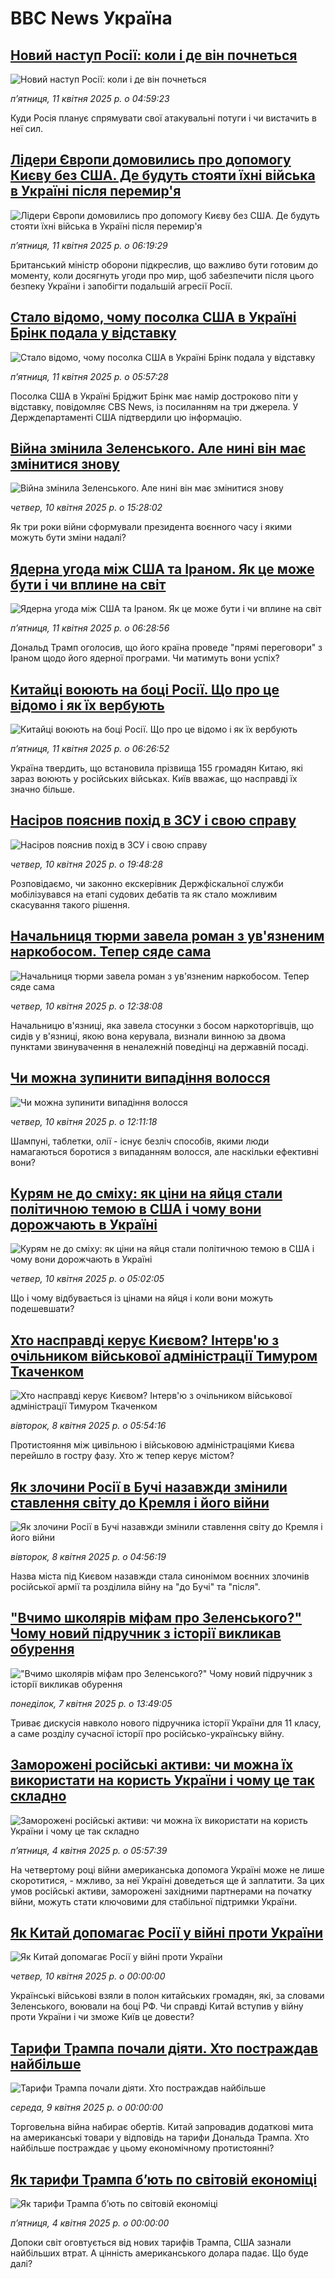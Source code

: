 # BBC News Україна## [Новий наступ Росії: коли і де він почнеться ](https://www.bbc.com/ukrainian/articles/cz7991wx37lo?at_campaign=githubrss)![Новий наступ Росії: коли і де він почнеться ](https://ichef.bbci.co.uk/ace/standard/240/cpsprodpb/df1c/live/9bfc30e0-156d-11f0-8606-af7fcf765860.jpg)_пʼятниця, 11 квітня 2025 р. о 04:59:23_Куди Росія планує спрямувати свої атакувальні потуги і чи вистачить в неї сил.## [Лідери Європи домовились про допомогу Києву без США. Де будуть стояти їхні війська в Україні після перемир'я](https://www.bbc.com/ukrainian/articles/cql626pn4gqo?at_campaign=githubrss)![Лідери Європи домовились про допомогу Києву без США. Де будуть стояти їхні війська в Україні після перемир'я](https://ichef.bbci.co.uk/ace/standard/240/cpsprodpb/b435/live/95850f40-169c-11f0-8a1e-3ff815141b98.jpg)_пʼятниця, 11 квітня 2025 р. о 06:19:29_Британський міністр оборони підкреслив, що важливо бути готовим до моменту, коли досягнуть угоди про мир, щоб забезпечити після цього безпеку України і запобігти подальшій агресії Росії.## [Стало відомо, чому посолка США в Україні Брінк подала у відставку](https://www.bbc.com/ukrainian/articles/c62z9z77vdno?at_campaign=githubrss)![Стало відомо, чому посолка США в Україні Брінк подала у відставку](https://ichef.bbci.co.uk/ace/standard/240/cpsprodpb/ba1a/live/b471b1d0-169a-11f0-b1b3-7358f8d35a35.jpg)_пʼятниця, 11 квітня 2025 р. о 05:57:28_Посолка США в Україні Бріджит Брінк має намір достроково піти у відставку, повідомляє CBS News, із посиланням на три джерела. У Держдепартаменті США підтвердили цю інформацію.## [Війна змінила Зеленського. Але нині він має змінитися знову](https://www.bbc.com/ukrainian/articles/cx200zgekkzo?at_campaign=githubrss)![Війна змінила Зеленського. Але нині він має змінитися знову](https://ichef.bbci.co.uk/ace/standard/240/cpsprodpb/eda2/live/8b54c4b0-15f3-11f0-8c3b-8106b4d129cd.jpg)_четвер, 10 квітня 2025 р. о 15:28:02_Як три роки війни сформували президента воєнного часу і якими можуть бути зміни надалі?## [Ядерна угода між США та Іраном. Як це може бути і чи вплине на світ](https://www.bbc.com/ukrainian/articles/c93ggzzlvn1o?at_campaign=githubrss)![Ядерна угода між США та Іраном. Як це може бути і чи вплине на світ](https://ichef.bbci.co.uk/ace/standard/240/cpsprodpb/2355/live/eebabe10-1553-11f0-a4ba-f7c6057baf6b.jpg)_пʼятниця, 11 квітня 2025 р. о 06:28:56_Дональд Трамп оголосив, що його країна проведе "прямі переговори" з Іраном щодо його ядерної програми. Чи матимуть вони успіх?## [Китайці воюють на боці Росії. Що про це відомо і як їх вербують](https://www.bbc.com/ukrainian/articles/creqqrz57veo?at_campaign=githubrss)![Китайці воюють на боці Росії. Що про це відомо і як їх вербують](https://ichef.bbci.co.uk/ace/standard/240/cpsprodpb/36b5/live/dc7ed6c0-15fb-11f0-a8e7-e5592c2ddd69.png)_пʼятниця, 11 квітня 2025 р. о 06:26:52_Україна твердить, що встановила прізвища 155 громадян Китаю, які зараз воюють у російських військах. Київ вважає, що насправді їх значно більше.## [Насіров пояснив похід в ЗСУ і свою справу](https://www.bbc.com/ukrainian/articles/c24qqmrq3n9o?at_campaign=githubrss)![Насіров пояснив похід в ЗСУ і свою справу](https://ichef.bbci.co.uk/ace/standard/240/cpsprodpb/1d97/live/1631ff90-15fd-11f0-a8e7-e5592c2ddd69.jpg)_четвер, 10 квітня 2025 р. о 19:48:28_Розповідаємо, чи законно екскерівник Держфіскальної служби мобілізувався  на етапі судових дебатів та як стало можливим скасування такого рішення.## [Начальниця тюрми завела роман з ув'язненим наркобосом. Тепер сяде сама](https://www.bbc.com/ukrainian/articles/czrvvzx4j32o?at_campaign=githubrss)![Начальниця тюрми завела роман з ув'язненим наркобосом. Тепер сяде сама](https://ichef.bbci.co.uk/ace/standard/240/cpsprodpb/04c7/live/d69b23b0-1486-11f0-98f5-03c143835257.png)_четвер, 10 квітня 2025 р. о 12:38:08_Начальницю в'язниці, яка завела стосунки з босом наркоторгівців, що сидів у в'язниці, якою вона керувала, визнали винною за двома пунктами звинувачення в неналежній поведінці на державній посаді.## [Чи можна зупинити випадіння волосся](https://www.bbc.com/ukrainian/articles/cdxnnv6rqgvo?at_campaign=githubrss)![Чи можна зупинити випадіння волосся](https://ichef.bbci.co.uk/ace/standard/240/cpsprodpb/34fe/live/b4459e10-065a-11f0-88b7-5556e7b55c5e.jpg)_четвер, 10 квітня 2025 р. о 12:11:18_Шампуні, таблетки, олії - існує безліч способів, якими люди намагаються боротися з випаданням волосся, але наскільки ефективні вони?## [Курям не до сміху: як ціни на яйця стали політичною темою в США і чому вони дорожчають в Україні](https://www.bbc.com/ukrainian/articles/c0r55z299ggo?at_campaign=githubrss)![Курям не до сміху: як ціни на яйця стали політичною темою в США і чому вони дорожчають в Україні](https://ichef.bbci.co.uk/ace/standard/240/cpsprodpb/c803/live/8372b1e0-1534-11f0-a455-cf1d5f751d2f.jpg)_четвер, 10 квітня 2025 р. о 05:02:05_Що і чому відбувається із цінами на яйця і коли вони можуть подешевшати?## [Хто насправді керує Києвом? Інтерв'ю з очільником військової адміністрації Тимуром Ткаченком](https://www.bbc.com/ukrainian/articles/c367wnnz754o?at_campaign=githubrss)![Хто насправді керує Києвом? Інтерв'ю з очільником військової адміністрації Тимуром Ткаченком](https://ichef.bbci.co.uk/ace/standard/240/cpsprodpb/993b/live/5f875c80-13aa-11f0-ac9f-c37d6fd89579.jpg)_вівторок, 8 квітня 2025 р. о 05:54:16_Протистояння між цивільною і військовою адміністраціями Києва перейшло в гостру фазу. Хто ж тепер керує містом?## [Як злочини Росії в Бучі назавжди змінили ставлення світу до Кремля і його війни](https://www.bbc.com/ukrainian/articles/cvgp14py583o?at_campaign=githubrss)![Як злочини Росії в Бучі назавжди змінили ставлення світу до Кремля і його війни](https://ichef.bbci.co.uk/ace/standard/240/cpsprodpb/c211/live/299a2640-13b2-11f0-92ad-eb42d450dc76.jpg)_вівторок, 8 квітня 2025 р. о 04:56:19_Назва міста під Києвом назавжди стала синонімом воєнних злочинів російської армії та розділила війну на "до Бучі" та "після".## ["Вчимо школярів міфам про Зеленського?" Чому новий підручник з історії викликав обурення](https://www.bbc.com/ukrainian/articles/cx2w0nxywd7o?at_campaign=githubrss)!["Вчимо школярів міфам про Зеленського?" Чому новий підручник з історії викликав обурення](https://ichef.bbci.co.uk/ace/standard/240/cpsprodpb/a73b/live/6f250d80-13ab-11f0-92ad-eb42d450dc76.png)_понеділок, 7 квітня 2025 р. о 13:49:05_Триває дискусія навколо нового підручника історії України для 11 класу, а саме розділу сучасної історії про російсько-українську війну.## [Заморожені російські активи: чи можна їх використати на користь України і чому це так складно](https://www.bbc.com/ukrainian/articles/cq5w21lw645o?at_campaign=githubrss)![Заморожені російські активи: чи можна їх використати на користь України і чому це так складно](https://ichef.bbci.co.uk/ace/standard/240/cpsprodpb/f291/live/8723f610-107e-11f0-ba12-8d27eb561761.jpg)_пʼятниця, 4 квітня 2025 р. о 05:57:39_На четвертому році війни американська допомога Україні може не лише скоротитися, - мжливо, за неї Україні доведеться ще й заплатити. За цих умов російські активи, заморожені західними партнерами на початку війни, можуть стати ключовими для стабільної підтримки України.## [Як Китай допомагає Росії у війні проти України](https://www.youtube.com/watch?v=2LT3x7mx-NM?at_campaign=githubrss)![Як Китай допомагає Росії у війні проти України](https://ichef.bbci.co.uk/ace/standard/240/cpsprodpb/0236/live/b7939870-1630-11f0-b1b3-7358f8d35a35.jpg)_четвер, 10 квітня 2025 р. о 00:00:00_Українські військові взяли в полон китайських громадян, які, за словами Зеленського, воювали на боці РФ. Чи справді Китай вступив у війну проти України і чи зможе Київ це довести?## [Тарифи Трампа почали діяти. Хто постраждав найбільше](https://www.youtube.com/watch?v=dv9JKRYjjHw?at_campaign=githubrss)![Тарифи Трампа почали діяти. Хто постраждав найбільше](https://ichef.bbci.co.uk/ace/standard/240/cpsprodpb/962e/live/14635620-1565-11f0-8a1e-3ff815141b98.jpg)_середа, 9 квітня 2025 р. о 00:00:00_Торговельна війна набирає обертів. Китай запровадив додаткові мита на американські товари у відповідь на тарифи Дональда Трампа. Хто найбільше постраждає у цьому економічному протистоянні?## [Як тарифи Трампа бʼють по світовій економіці](https://www.youtube.com/watch?v=onCJZ_mGo6w?at_campaign=githubrss)![Як тарифи Трампа бʼють по світовій економіці](https://ichef.bbci.co.uk/ace/standard/240/cpsprodpb/e267/live/fe75f460-117e-11f0-ba12-8d27eb561761.jpg)_пʼятниця, 4 квітня 2025 р. о 00:00:00_Допоки світ оговтується від нових тарифів Трампа, США зазнали найбільших втрат. А цінність американського долара падає. Що буде далі?